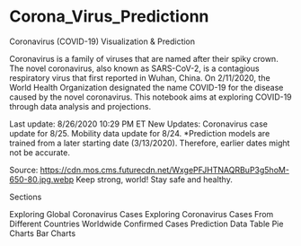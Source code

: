 # Corona_Virus_Predictionn
Coronavirus (COVID-19) Visualization &amp; Prediction

Coronavirus is a family of viruses that are named after their spiky crown. The novel coronavirus, also known as SARS-CoV-2, is a contagious respiratory virus that first reported in Wuhan, China. On 2/11/2020, the World Health Organization designated the name COVID-19 for the disease caused by the novel coronavirus. This notebook aims at exploring COVID-19 through data analysis and projections.

Last update: 8/26/2020 10:29 PM ET
New Updates: Coronavirus case update for 8/25. Mobility data update for 8/24.
*Prediction models are trained from a later starting date (3/13/2020). Therefore, earlier dates might not be accurate.

Source: https://cdn.mos.cms.futurecdn.net/WxgePFJHTNAQRBuP3g5hoM-650-80.jpg.webp
Keep strong, world! Stay safe and healthy.

Sections

Exploring Global Coronavirus Cases
Exploring Coronavirus Cases From Different Countries
Worldwide Confirmed Cases Prediction
Data Table
Pie Charts
Bar Charts
